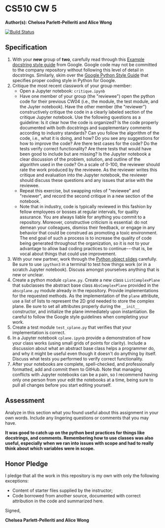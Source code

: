 # CS510 CW 5

**Author(s):** **Chelsea Parlett-Pelleriti and Alice Wong**

[![Build Status](https://travis-ci.org/chapman-cs510-2017f/cw-05-chelsea_alice.svg?branch=master)](https://travis-ci.org/chapman-cs510-2017f/cw-05-chelsea_alice)


## Specification

1. With your **new** group of **two**, carefully read through this [Example docstring style guide](http://sphinxcontrib-napoleon.readthedocs.io/en/latest/example_google.html) from Google. Google code may not be committed to the company repository without following this level of detail in docstrings. Similarly, skim over the [Google Python Style Guide](https://google.github.io/styleguide/pyguide.html) that specifies proper coding style in Python for Google.
1. Critique the most recent classwork of your group member:
    * Open a Jupyter notebook: ```critique.ipynb```
    * Have one member of your group (the "reviewee") open the python code for their previous CW04 (i.e., the module, the test module, and the Juyter notebook). Have the other member (the "reviewer") constructively critique the code in a clearly labeled section of the critique Jupyter notebook. Use the following questions as a guideline: Is it clear how the code is organized? Is the code properly documented with both docstrings and supplementary comments according to industry standards? Can you follow the algorithm of the code, i.e., what it is doing, and how? Do you see any suggestions for how to improve the code? Are there test cases for the code? Do the tests verify correct functionality? Are there tests that would have been good to include but are missing? Is the Jupyter notebook a clear discussion of the problem, solution, and outline of the algorithm used in the code? On a scale of 0-100, the reviewer should rate the work produced by the reviewee. As the reviewer writes this critique and evaluation into the Jupyter notebook, the reviewer should discuss these questions and any issues that arise with the reviewee.
    * Repeat this exercise, but swapping roles of "reviewee" and "reviewer", and record the second critique in a new section of the notebook.
    * Note that in industry, code is typically reviewed in this fashion by fellow employees or bosses at regular intervals, for quality assurance. You are always liable for anything you commit to a repository. Moreover, constructive criticism is essential: do not demean your colleagues, dismiss their feedback, or engage in any behavior that could be construed as promoting a toxic environment. The end goal of such a process is to increase the quality of code being generated throughout the organization, so it is not to your advantage to allow bad coding practices to continue---that is, be vocal about things that could use improvement.
1. With your new partner, work through the [Python object slides](http://slides.com/profdressel/python-objects-overview) carefully. Be sure to use ```ipython3``` in a terminal to test how things work (or in a scratch Jupyter notebook). Discuss amongst yourselves anything that is new or unclear.
1. Create a python module ```cplane.py```. Create a new class ```ListComplexPlane``` that subclasses the abstract base class ```AbsComplexPlane``` provided in the ```abscplane.py``` module already in the repository. Provide implementations for the requested methods. As the implementation of the `plane` attribute, use a list of lists to represent the 2D grid needed to store the complex plane. Be sure to set all attributes properly during the ```__init__``` constructor, and initialize the plane immediately upon instantiation. Be careful to follow the Google style guidelines when completing your work.
1. Create a test module ```test_cplane.py``` that verifies that your implementation is correct.
1. In a Jupyter notebook ```cplane.ipynb``` provide a demonstration of how your class works (using small grids of points for clarity). Include a discussion about what an abstract base class helps a programmer do, and why it might be useful even though it doesn't do anything by itself. Discuss what tests you performed to verify correct functionality.
1. After your notebooks are complete, spell-checked, and professionally formatted, add and commit them to GitHub. Note that managing conflicts with Jupyter notebooks can be a pain, so I recommend having only one person from your edit the notebooks at a time, being sure to pull all changes before you start editing yourself.


## Assessment

Analyze in this section what you found useful about this assignment in your own words. Include any lingering questions or comments that you may have.

**It was good to catch up on the python best practices for things like docstrings, and comments. Remembering how to use classes was also useful, especially when we ran into issues with scope and had to really think about which variables were in scope.**

## Honor Pledge

I pledge that all the work in this repository is my own with only the following exceptions:

* Content of starter files supplied by the instructor;
* Code borrowed from another source, documented with correct attribution in the code and summarized here.

Signed,

**Chelsea Parlett-Pelleriti and Alice  Wong**
